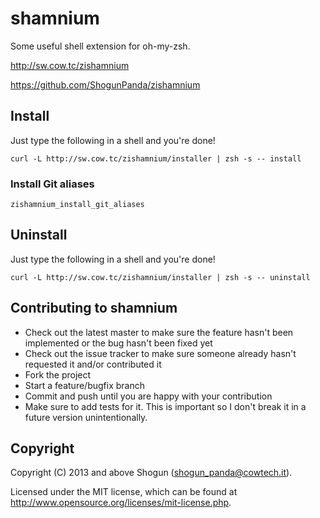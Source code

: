 # shamnium

Some useful shell extension for oh-my-zsh.

http://sw.cow.tc/zishamnium

https://github.com/ShogunPanda/zishamnium

## Install

Just type the following in a shell and you're done!

`curl -L http://sw.cow.tc/zishamnium/installer | zsh -s -- install`

### Install Git aliases

`zishamnium_install_git_aliases`

## Uninstall

Just type the following in a shell and you're done!

`curl -L http://sw.cow.tc/zishamnium/installer | zsh -s -- uninstall`

## Contributing to shamnium
 
* Check out the latest master to make sure the feature hasn't been implemented or the bug hasn't been fixed yet
* Check out the issue tracker to make sure someone already hasn't requested it and/or contributed it
* Fork the project
* Start a feature/bugfix branch
* Commit and push until you are happy with your contribution
* Make sure to add tests for it. This is important so I don't break it in a future version unintentionally.

## Copyright

Copyright (C) 2013 and above Shogun (shogun_panda@cowtech.it).

Licensed under the MIT license, which can be found at http://www.opensource.org/licenses/mit-license.php.
